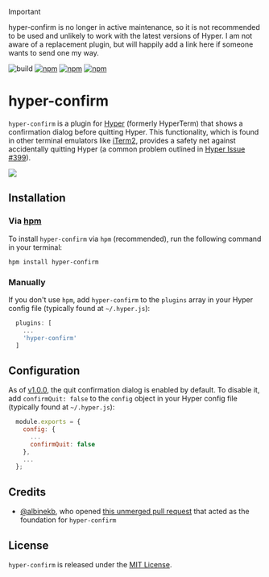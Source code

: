 > [!IMPORTANT]  
> hyper-confirm is no longer in active maintenance, so it is not recommended to be used and unlikely to work with the latest versions of Hyper. I am not aware of a replacement plugin, but will happily add a link here if someone wants to send one my way.

![build](https://github.com/zachflower/hyper-confirm/workflows/Node.js%20CI/badge.svg) [![npm](https://img.shields.io/npm/v/hyper-confirm.svg)](https://www.npmjs.com/package/hyper-confirm) [![npm](https://img.shields.io/npm/dt/hyper-confirm.svg)](https://www.npmjs.com/package/hyper-confirm) [![npm](https://img.shields.io/npm/l/hyper-confirm.svg)](https://www.npmjs.com/package/hyper-confirm)

# hyper-confirm

`hyper-confirm` is a plugin for [Hyper](https://hyper.is/) (formerly HyperTerm) that shows a confirmation dialog before quitting Hyper. This functionality, which is found in other terminal emulators like [iTerm2](https://www.iterm2.com/), provides a safety net against accidentally quitting Hyper (a common problem outlined in [Hyper Issue #399](https://github.com/zeit/hyper/issues/399)).

![](.github/demo.gif)

## Installation

### Via [hpm](https://github.com/zeit/hpm)

To install `hyper-confirm` via `hpm` (recommended), run the following command in your terminal:

```
hpm install hyper-confirm
```

### Manually

If you don't use `hpm`, add `hyper-confirm` to the `plugins` array in your Hyper config file (typically found at `~/.hyper.js`):

```javascript
  plugins: [
    ...
    'hyper-confirm'
  ]
```

## Configuration

As of [v1.0.0](https://github.com/zachflower/hyper-confirm/releases/tag/v1.0.0), the quit confirmation dialog is enabled by default. To disable it, add `confirmQuit: false` to the `config` object in your Hyper config file (typically found at `~/.hyper.js`):

```javascript
  module.exports = {
    config: {
      ...
      confirmQuit: false
    },
    ...
  };
```

## Credits

- [@albinekb](https://github.com/albinekb), who opened [this unmerged pull request](https://github.com/zeit/hyper/pull/403) that acted as the foundation for `hyper-confirm`


## License

`hyper-confirm` is released under the [MIT License](LICENSE.md).
